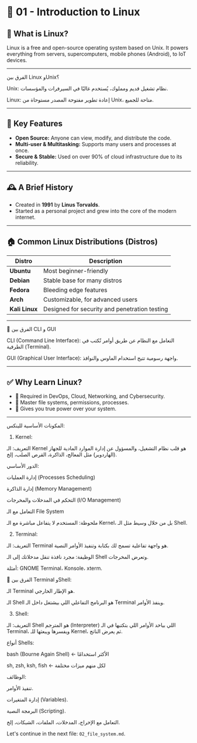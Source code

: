 # 📘 01 - Introduction to Linux

## 🐧 What is Linux?

Linux is a free and open-source operating system based on Unix. It powers everything from servers, supercomputers, mobile phones (Android), to IoT devices.

---

الفرق بين Linux وUnix؟

Unix: نظام تشغيل قديم ومملوك، يُستخدم غالبًا في السيرفرات والمؤسسات.

Linux: إعادة تطوير مفتوحة المصدر مستوحاة من Unix، متاحة للجميع.

---

## 🧠 Key Features
- **Open Source:** Anyone can view, modify, and distribute the code.
- **Multi-user & Multitasking:** Supports many users and processes at once.
- **Secure & Stable:** Used on over 90% of cloud infrastructure due to its reliability.

---

## 🕰️ A Brief History
- Created in **1991** by **Linus Torvalds**.
- Started as a personal project and grew into the core of the modern internet.

---

## 🏠 Common Linux Distributions (Distros)
| Distro | Description |
|--------|-------------|
| **Ubuntu** | Most beginner-friendly |
| **Debian** | Stable base for many distros |
| **Fedora** | Bleeding edge features |
| **Arch** | Customizable, for advanced users |
| **Kali Linux** | Designed for security and penetration testing |

---

🧩 الفرق بين CLI و GUI 

CLI (Command Line Interface): التعامل مع النظام عن طريق أوامر تُكتب في الطرفية (Terminal).

GUI (Graphical User Interface): واجهة رسومية تتيح استخدام الماوس والنوافذ.


 ---

## ✅ Why Learn Linux?
- 💼 Required in DevOps, Cloud, Networking, and Cybersecurity.
- 📂 Master file systems, permissions, processes.
- 🔧 Gives you true power over your system.

---
المكونات الأساسية للينكس:
1. Kernel:
   
التعريف: الـ Kernel هو قلب نظام التشغيل، والمسؤول عن إدارة الموارد المادية للجهاز (الهاردوير) مثل المعالج، الذاكرة، القرص الصلب، إلخ.

الدور الأساسي:

إدارة العمليات (Processes Scheduling)

إدارة الذاكرة (Memory Management)

التحكم في المدخلات والمخرجات (I/O Management)

التعامل مع الـ File System

ملحوظة: المستخدم لا يتفاعل مباشرة مع الـ Kernel، بل من خلال وسيط مثل الـ Shell.

 2. Terminal:
    
التعريف: الـ Terminal هو واجهة تفاعلية تسمح لك بكتابة وتنفيذ الأوامر النصية.

الوظيفة: مجرد نافذة تنقل مدخلاتك إلى الـ Shell وتعرض المخرجات.

أمثلة: GNOME Terminal، Konsole، xterm.

📝 الفرق بين Terminal وShell:

الـ Terminal هو الإطار الخارجي.

الـ Shell هو البرنامج التفاعلي اللي بيشتغل داخل الـ Terminal وينفذ الأوامر.

 3. Shell:
    
التعريف: الـ Shell هو المترجم (Interpreter) اللي بياخد الأوامر اللي بتكتبها في الـ Terminal، ويفسرها ويبعثها للـ Kernel، ثم يعرض الناتج.

أنواع Shells:


bash (Bourne Again Shell) ← الأكثر استخدامًا

sh, zsh, ksh, fish ← لكل منهم ميزات مختلفة

الوظائف:

تنفيذ الأوامر.

إدارة المتغيرات (Variables).

البرمجة النصية (Scripting).

التعامل مع الإخراج، المدخلات، الملفات، الشبكات، إلخ.

Let's continue in the next file: `02_file_system.md`.
